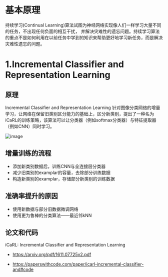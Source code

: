 # 基本原理
持续学习(Continual Learning)算法试图为神经网络实现像人们一样学习大量不同的任务，不出现任何负面的相互干扰， 并解决灾难性的遗忘问题。持续学习算法的重点不是如何利用在以前任务中学到的知识来帮助更好地学习新任务，而是解决灾难性遗忘的问题。

# 1.Incremental Classifier and Representation Learning
## 原理
Incremental Classifier and Representation Learning
针对图像分类网络的增量学习，让网络在保留旧类别区分能力的基础上，区分新类别，提出了一种名为iCaRL的训练策略，该算法可以让分类器（例如softmax分类器）与特征提取器（例如CNN）同时学习。

![image](https://user-images.githubusercontent.com/568965/232740779-58158fb8-ddf3-4e9d-938b-2785c3ec9873.png)
## 增量训练的流程
* 添加新类别数据后，训练CNN与全连接层分类器
* 减少旧类别的examplar的容量，去除部分训练数据
* 构造新类别的examplar，存储部分新类别的训练数据

## 准确率提升的原因
* 使用新数据与部分旧数据微调网络
* 使用更为鲁棒的分类算法——最近邻kNN

## 论文和代码
iCaRL: Incremental Classifier and Representation Learning
* https://arxiv.org/pdf/1611.07725v2.pdf

* https://paperswithcode.com/paper/icarl-incremental-classifier-and#code
# 

